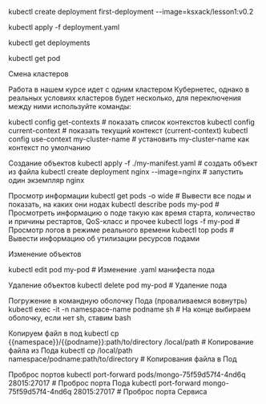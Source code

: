 kubectl create deployment first-deployment  --image=ksxack/lesson1:v0.2

kubectl apply -f deployment.yaml

kubectl get deployments

kubectl get pod

Смена кластеров

Работа в нашем курсе идет с одним кластером Кубернетес, однако в реальных условиях кластеров будет несколько, для переключения между ними используйте команды:

kubectl config get-contexts                          # показать список контекстов
kubectl config current-context                       # показать текущий контекст (current-context)
kubectl config use-context my-cluster-name           # установить my-cluster-name как контекст по умолчанию

Создание объектов
kubectl apply -f ./my-manifest.yaml            # создать объект из файла
kubectl create deployment nginx --image=nginx  # запустить один экземпляр nginx

Просмотр информации
kubectl get pods -o wide                      # Вывести все поды и показать, на каких они нодах
kubectl describe pods my-pod                  # Просмотреть информацию о поде такую как время старта, количество и причины рестартов, QoS-класс и прочее
kubectl logs -f my-pod                        # Просмотр логов в режиме реального времени
kubectl top pods                              # Вывести информацию об утилизации ресурсов подами

Изменение объектов

kubectl edit pod my-pod                       # Изменение .yaml манифеста пода

Удаление объектов
kubectl delete pod my-pod                       # Удаление пода

Погружение в командную оболочку Пода (проваливаемся вовнутрь)
kubectl exec -it -n namespace-name podname sh   # На конце выбираем оболочку, если нет sh, ставим bash

Копируем файл в под
kubectl cp {{namespace}}/{{podname}}:path/to/directory /local/path  # Копирование файла из Пода
kubectl cp /local/path namespace/podname:path/to/directory          # Копирования файла в Под

Проброс портов
kubectl port-forward pods/mongo-75f59d57f4-4nd6q 28015:27017  # Проброс порта Пода
kubectl port-forward mongo-75f59d57f4-4nd6q 28015:27017       # Проброс порта Сервиса